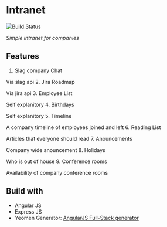 # Intranet 
[![Build Status](https://travis-ci.org/khwerhahn/intranet.svg?branch=master)](https://travis-ci.org/khwerhahn/intranet)

*Simple intranet for companies*


## Features
1. Slag company Chat

 Via slag api
2. Jira Roadmap

 Via jira api
3. Employee List

 Self explanitory
4. Birthdays

 Self explanitory
5. Timeline

 A company timeline of employees joined and left
6. Reading List

 Articles that everyone should read
7. Anouncements

 Company wide anouncement
8. Holidays

 Who is out of house
9. Conference rooms

 Availability of company conference rooms

## Build with
* Angular JS
* Express JS
* Yeomen Generator: [AngularJS Full-Stack generator](https://github.com/DaftMonk/generator-angular-fullstack#angularjs-full-stack-generator--)


